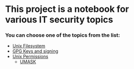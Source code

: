 # This project is a notebook for various IT security topics

### You can choose one of the topics from the list:
- [Unix Filesystem](Unix_Filesystem.md)
- [GPG Keys and signing](GPG_keys.md)
- [Unix Permissions](Unix_Permissions.md)
    - [UMASK](UMASK.md)

